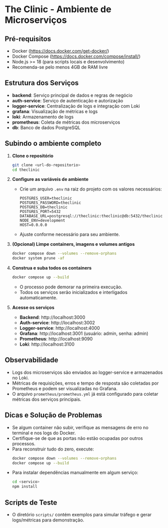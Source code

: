 # The Clinic - Ambiente de Microserviços

## Pré-requisitos
- Docker (https://docs.docker.com/get-docker/)
- Docker Compose (https://docs.docker.com/compose/install/)
- Node.js >= 18 (para scripts locais e desenvolvimento)
- Recomenda-se pelo menos 4GB de RAM livre

## Estrutura dos Serviços
- **backend**: Serviço principal de dados e regras de negócio
- **auth-service**: Serviço de autenticação e autorização
- **logger-service**: Centralização de logs e integração com Loki
- **grafana**: Visualização de métricas e logs
- **loki**: Armazenamento de logs
- **prometheus**: Coleta de métricas dos microserviços
- **db**: Banco de dados PostgreSQL

## Subindo o ambiente completo

1. **Clone o repositório**
   ```bash
   git clone <url-do-repositorio>
   cd theclinic
   ```

2. **Configure as variáveis de ambiente**
   - Crie um arquivo `.env` na raiz do projeto com os valores necessários:
     ```env
     POSTGRES_USER=theclinic
     POSTGRES_PASSWORD=theclinic
     POSTGRES_DB=theclinic
     POSTGRES_PORT=5432
     DATABASE_URL=postgresql://theclinic:theclinic@db:5432/theclinic
     NODE_ENV=development
     HOST=0.0.0.0
     ```
   - Ajuste conforme necessário para seu ambiente.

3. **(Opcional) Limpe containers, imagens e volumes antigos**
   ```bash
   docker compose down --volumes --remove-orphans
   docker system prune -af
   ```

4. **Construa e suba todos os containers**
   ```bash
   docker compose up --build
   ```
   - O processo pode demorar na primeira execução.
   - Todos os serviços serão inicializados e interligados automaticamente.

5. **Acesse os serviços**
   - **Backend**: http://localhost:3000
   - **Auth-service**: http://localhost:3002
   - **Logger-service**: http://localhost:4000
   - **Grafana**: http://localhost:3001 (usuário: admin, senha: admin)
   - **Prometheus**: http://localhost:9090
   - **Loki**: http://localhost:3100

## Observabilidade
- Logs dos microserviços são enviados ao logger-service e armazenados no Loki.
- Métricas de requisições, erros e tempo de resposta são coletadas por Prometheus e podem ser visualizadas no Grafana.
- O arquivo `prometheus/prometheus.yml` já está configurado para coletar métricas dos serviços principais.

## Dicas e Solução de Problemas
- Se algum container não subir, verifique as mensagens de erro no terminal e nos logs do Docker.
- Certifique-se de que as portas não estão ocupadas por outros processos.
- Para reconstruir tudo do zero, execute:
  ```bash
  docker compose down --volumes --remove-orphans
  docker compose up --build
  ```
- Para instalar dependências manualmente em algum serviço:
  ```bash
  cd <servico>
  npm install
  ```

## Scripts de Teste
- O diretório `scripts/` contém exemplos para simular tráfego e gerar logs/métricas para demonstração.